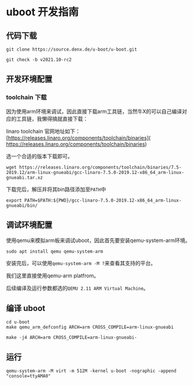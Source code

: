 # uboot 开发指南

## 代码下载
```shell
git clone https://source.denx.de/u-boot/u-boot.git

git check -b v2021.10-rc2
```

## 开发环境配置

### toolchain 下载
因为使用arm环境来调试，因此直接下载arm工具链，当然牛X的可以自己编译对应的工具链，我懒得搞就直接下载：

linaro toolchain 官网地址如下：
[https://releases.linaro.org/components/toolchain/binaries](
https://releases.linaro.org/components/toolchain/binaries)

选一个合适的版本下载即可。

```shell
wget https://releases.linaro.org/components/toolchain/binaries/7.5-2019.12/arm-linux-gnueabi/gcc-linaro-7.5.0-2019.12-x86_64_arm-linux-gnueabi.tar.xz
```

下载完后，解压并将其bin路径添加至`PATH`中
```shell
export PATH=$PATH:${PWD}/gcc-linaro-7.5.0-2019.12-x86_64_arm-linux-gnueabi/bin/
```

## 调试环境配置

使用qemu来模拟arm板来调试uboot，因此首先要安装qemu-system-arm环境。
```shell
sudo apt install qemu qemu-system-arm
```

安装完后，可以使用`qemu-system-arm -M ?`来查看其支持的平台。

我们这里直接使用qemu-arm platfrom。

后续编译及运行参数都选的`QEMU 2.11 ARM Virtual Machine`。

## 编译 uboot

```shell
cd u-boot
make qemu_arm_defconfig ARCH=arm CROSS_COMPILE=arm-linux-gnueabi

make -j4 ARCH=arm CROSS_COMPILE=arm-linux-gnueabi-
```

## 运行

```shell
qemu-system-arm -M virt -m 512M -kernel u-boot -nographic -append "console=ttyAMA0"
```

